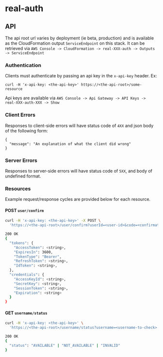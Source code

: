 # real-auth

## API

The api root url varies by deployment (ie beta, production) and is available as the CloudFormation output `ServiceEndpoint` on this stack. It can be retrieved via `AWS Console -> CloudFormation -> real-XXX-auth -> Outputs -> ServiceEndpoint`

### Authentication

Clients must authenticate by passing an api key in the `x-api-key` header. Ex:

```
curl -H 'x-api-key: <the-api-key>' https://<the-api-root>/some-resource
```

Api keys are available via `AWS Console -> Api Gateway -> API Keys -> real-XXX-auth-XXX -> Show`

### Client Errors

Responses to client-side errors will have status code of `4XX` and json body of the following form:

```
{
  "message": "An explanation of what the client did wrong"
}
```

### Server Errors

Responses to server-side errors will have status code of `5XX`, and body of undefined format.

### Resources

Example request/response cycles are provided below for each resource.

#### POST `user/confirm`

```sh
curl -H 'x-api-key: <the-api-key>' -X POST \
  'https://<the-api-root>/user/confirm?userId=<user-id>&code=<confirmation-code>'
```

```sh
200 OK
{
  "tokens": {
    "AccessToken": <string>,
    "ExpiresIn": 3600,
    "TokenType": "Bearer",
    "RefreshToken": <string>,
    "IdToken": <string>,
  },
  "credentials": {
    "AccessKeyId": <string>,
    "SecretKey": <string>,
    "SessionToken": <string>,
    "Expiration": <string>
  }
}
```

#### GET `username/status`

```sh
curl -H 'x-api-key: <the-api-key>' \
  'https://<the-api-root>/username/status?username=<username-to-check>'
```

```sh
200 OK
{
  "status": "AVAILABLE" | "NOT_AVAILABLE" | "INVALID"
}
```
